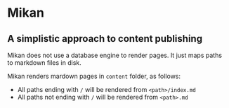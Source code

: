 # Mikan

## A simplistic approach to content publishing

Mikan does not use a database engine to render pages.
It just maps paths to markdown files in disk.

Mikan renders mardown pages in `content` folder, as follows:

* All paths ending with `/` will be rendered from `<path>/index.md`
* All paths not ending with `/` will be rendered from `<path>.md`

